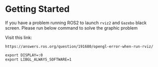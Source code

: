 # Getting Started 

If you have a problem running ROS2 to launch `rviz2` and `Gazebo` black screen. Please run
below command to solve the graphic problem

Visit this link:
```
https://answers.ros.org/question/191680/opengl-error-when-run-rviz/
```
```
export DISPLAY=:0
export LIBGL_ALWAYS_SOFTWARE=1
```
